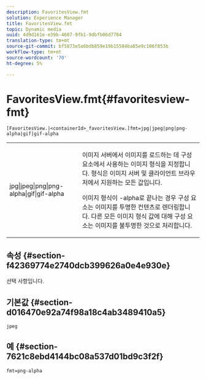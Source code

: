 ```yaml
---
description: FavoritesView.fmt
solution: Experience Manager
title: FavoritesView.fmt
topic: Dynamic media
uuid: 4d9d161e-e39b-4607-9fb1-9dbfb06d7704
translation-type: tm+mt
source-git-commit: bf5873e5a6bdb859e19b15584ba85e9c106f853b
workflow-type: tm+mt
source-wordcount: '70'
ht-degree: 5%

---
```



# FavoritesView.fmt{#favoritesview-fmt}

`[FavoritesView.|<containerId>_favoritesView.]fmt=jpg|jpeg|png|png-alpha|gif|gif-alpha`

<table id="table_2B109D2F91E64B5382B31921C3780FA5"> 
 <tbody> 
  <tr> 
   <td colname="col1"> <p><span class="codeph"> jpg|jpeg|png|png-alpha|gif|gif-alpha</span> </p> </td> 
   <td colname="col2"> <p> 이미지 서버에서 이미지를 로드하는 데 구성 요소에서 사용하는 이미지 형식을 지정합니다. 형식은 이미지 서버 및 클라이언트 브라우저에서 지원하는 모든 값입니다. </p> <p>이미지 형식이 <span class="codeph"> -alpha</span>로 끝나는 경우 구성 요소는 이미지를 투명한 컨텐츠로 렌더링합니다. 다른 모든 이미지 형식 값에 대해 구성 요소는 이미지를 불투명한 것으로 처리합니다. </p> </td> 
  </tr> 
 </tbody> 
</table>

## 속성 {#section-f42369774e2740dcb399626a0e4e930e}

선택 사항입니다.

## 기본값 {#section-d016470e92a74f98a18c4ab3489410a5}

`jpeg`

## 예 {#section-7621c8ebd4144bc08a537d01bd9c3f2f}

`fmt=png-alpha`
